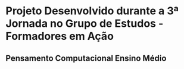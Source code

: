 # Projeto Desenvolvido durante a 3ª Jornada no Grupo de Estudos - Formadores em Ação

## Pensamento Computacional Ensino Médio

